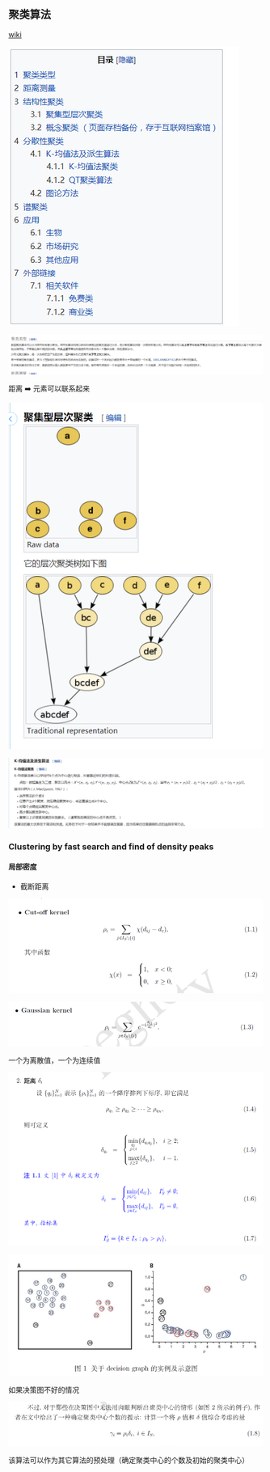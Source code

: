 ## 聚类算法

[wiki](https://zh.wikipedia.org/wiki/%E8%81%9A%E7%B1%BB%E5%88%86%E6%9E%90)

![image-20210322165042975](../image/image-20210322165042975.png)

![image-20210322165057385](../image/image-20210322165057385.png)

距离 :arrow_right: 元素可以联系起来

![image-20210322165426363](../image/image-20210322165426363.png)

![image-20210322165617596](../image/image-20210322165617596.png)

### Clustering by fast search and find of density peaks

#### 局部密度

- 截断距离

![image-20210322165855246](../image/image-20210322165855246.png)

![image-20210322165930323](../image/image-20210322165930323.png)

一个为离散值，一个为连续值

![image-20210322170346080](../image/image-20210322170346080.png)



![image-20210322170318891](../image/image-20210322170318891.png)

如果决策图不好的情况

![image-20210322170638093](../image/image-20210322170638093.png)

该算法可以作为其它算法的预处理（确定聚类中心的个数及初始的聚类中心）

